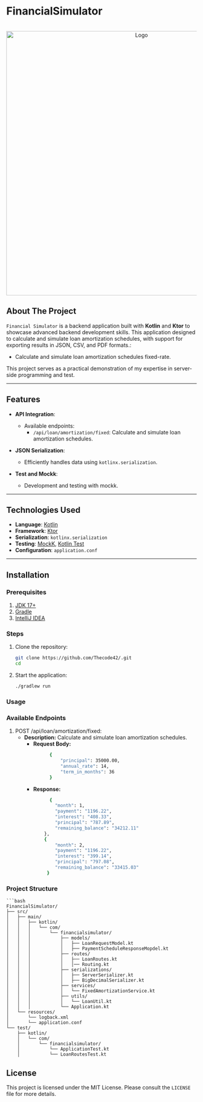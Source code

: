 # FinancialSimulator

<!-- LOGO DEL PROYECTO -->
<br />
<div align="center">
  <a href="#">
    <img src="https://kotlinlang.org/docs/images/kotlin-logo.png" alt="Logo" width="700">
  </a>
</div>

## About The Project

`Financial Simulator` is a backend application built with **Kotlin** and **Ktor** to showcase advanced backend development skills. This application designed to calculate and simulate loan amortization schedules, with support for exporting results in JSON, CSV, and PDF formats.:

- Calculate and simulate loan amortization schedules fixed-rate.

This project serves as a practical demonstration of my expertise in server-side programming and test.

---

## Features

- **API Integration**:
    - Available endpoints:
        - `/api/loan/amortization/fixed`: Calculate and simulate loan amortization schedules.

- **JSON Serialization**:
    - Efficiently handles data using `kotlinx.serialization`.

- **Test and Mockk**:
    - Development and testing with mockk.

---

## Technologies Used

- **Language**: [Kotlin](https://kotlinlang.org/)
- **Framework**: [Ktor](https://ktor.io/)
- **Serialization**: `kotlinx.serialization`
- **Testing**: [MockK](https://mockk.io/), [Kotlin Test](https://kotlinlang.org/docs/kotlin-test.html)
- **Configuration**: `application.conf`

---

## Installation

### Prerequisites

1. [JDK 17+](https://adoptium.net/)
2. [Gradle](https://gradle.org/install/)
3. [IntelliJ IDEA](https://www.jetbrains.com/idea/)

### Steps

1. Clone the repository:
   ```bash
   git clone https://github.com/Thecode42/.git
   cd 
2. Start the application:
   ```bash
   ./gradlew run

### Usage
### Available Endpoints

1. POST /api/loan/amortization/fixed:
   - **Description:** Calculate and simulate loan amortization schedules.
     - **Request Body:**
        ```bash
              {
                  "principal": 35000.00,
                  "annual_rate": 14,
                  "term_in_months": 36
              }
     - **Response:**
        ```bash
              {
                "month": 1,
                "payment": "1196.22",
                "interest": "408.33",
                "principal": "787.89",
                "remaining_balance": "34212.11"
            },
            {
                "month": 2,
                "payment": "1196.22",
                "interest": "399.14",
                "principal": "797.08",
                "remaining_balance": "33415.03"
             }

### Project Structure
    ```bash
    FinancialSimulator/
    ├── src/
    │   ├── main/
    │   │   ├── kotlin/
    │   │   │   └── com/
    │   │   │       └── financialsimulator/
    │   │   │           ├── models/
    │   │   │           │   ├── LoanRequestModel.kt
    │   │   │           │   ├── PaymentScheduleResponseMopdel.kt
    │   │   │           ├── routes/
    │   │   │           │   ├── LoanRoutes.kt
    │   │   │           │   │── Routing.kt
    │   │   │           ├── serializations/
    │   │   │           │   ├── ServerSerializer.kt
    │   │   │           │   ├── BigDecimalSerializer.kt
    │   │   │           ├── services/
    │   │   │           │   └── FixedAmortizationService.kt
    │   │   │           ├── utils/
    │   │   │           │   └── LoanUtil.kt
    │   │   │           └── Application.kt
    │   └── resources/
    │       └── logback.xml
    │       └── application.conf
    └── test/
        ├── kotlin/
        │   └── com/
        │       └── financialsimulator/
        │           └── ApplicationTest.kt
        │           └── LoanRoutesTest.kt


## License

This project is licensed under the MIT License. Please consult the `LICENSE` file for more details.
